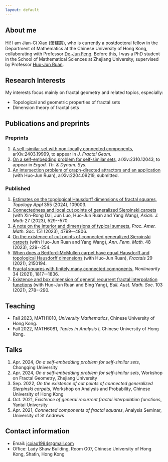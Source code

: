 ```yaml
---
layout: default
---
```


## About me

Hi! I am Jian-Ci Xiao (萧建慈), who is currently a postdoctoral fellow in the Department of Mathematics at the Chinese University of Hong Kong, collaborating with Professor [De-Jun Feng](https://www.math.cuhk.edu.hk/~djfeng/). Before this, I was a PhD student in the School of Mathematical Sciences at Zhejiang University, supervised by Professor [Huo-Jun Ruan](https://person.zju.edu.cn/0002379).

## Research Interests

My interests focus mainly on fractal geometry and related topics, especially:
- Topological and geometric properties of fractal sets
- Dimension theory of fractal sets

## Publications and preprints

### Preprints
1. [A self-similar set with non-locally connected components](https://arxiv.org/abs/2403.19999), arXiv:2403.19999, to appear in *J. Fractal Geom.*
2. [On a self-embedding problem for self-similar sets](https://www.cambridge.org/core/journals/ergodic-theory-and-dynamical-systems/article/on-a-selfembedding-problem-for-selfsimilar-sets/A804BD23FA79328818C0A7AF6B71C322#article), arXiv:2310.12043, to appear in *Ergod. Th. & Dynam. Sys*.
3. [An intersection problem of graph-directed attractors and an application](https://arxiv.org/abs/2204.09219) (with Huo-Jun Ruan), arXiv:2204.09219, submitted.

### Published
1. [Estimates on the topological Hausdorff dimensions of fractal squares](https://doi.org/10.1016/j.topol.2024.109003), *Topology Appl* 355 (2024), 109003.
2. [Connectedness and local cut points of generalized Sierpinski carpets](https://dx.doi.org/10.4310/AJM.2023.v27.n4.a4) (with Xin-Rong Dai, Jun Luo, Huo-Jun Ruan and Yang Wang), *Asian. J. Math* 27 (2023), 529--570.
3. [A note on the interior and dimensions of typical sumsets](https://doi.org/10.1090/proc/16500), *Proc. Amer. Math. Soc.* 151 (2023), 4799--4806.
4. [On the existence of cut points of connected generalized Sierpinski carpets](https://doi.org/10.54330/afm.127049) (with Huo-Jun Ruan and Yang Wang), *Ann. Fenn. Math.* 48 (2023), 229--254.
5. [When does a Bedford-McMullen carpet have equal Hausdorff and topological Hausdorff dimensions](https://www.worldscientific.com/doi/abs/10.1142/S0218348X21501942) (with Huo-Jun Ruan), *Fractals* 29 (2021), 2150194.
6. [Fractal squares with finitely many connected components](https://iopscience.iop.org/article/10.1088/1361-6544/abd611), *Nonlinearity* 34 (2021), 1817--1836. 
7. [Existence and box dimension of general recurrent fractal interpolation functions](https://doi.org/10.1017/S0004972720001045) (with Huo-Jun Ruan and Bing Yang), *Bull. Aust. Math. Soc.* 103 (2021), 278--290.

## Teaching

- Fall 2023, MATH1010, _University Mathematics_, Chinese University of Hong Kong.
- Fall 2022, MATH6081, _Topics in Analysis I_, Chinese University of Hong Kong.

## Talks

1. Apr. 2024, _On a self-embedding problem for self-similar sets_, Chongqing University
2. Apr. 2024, _On a self-embedding problem for self-similar sets_, Workshop on Fractal Geometry, Zhejiang University
3. Sep. 2022, _On the existence of cut points of connected generalized Sierpinski carpets_, Workshop on Analysis and Probability, Chinese University of Hong Kong
4. Oct. 2021, _Existence of general recurrent fractal interpolation functions_, Yantai University
5. Apr. 2021, _Connected components of fractal squares_, Analysis Seminar, University of St Andrews


## Contact information

- Email: jcxiao1994@gmail.com
- Office: Lady Shaw Building, Room G07, Chinese University of Hong Kong, Shatin, Hong Kong
